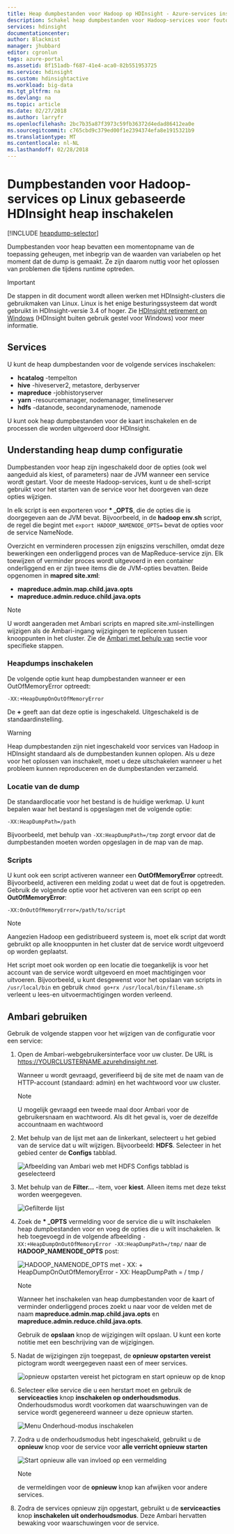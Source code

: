 ```yaml
---
title: Heap dumpbestanden voor Hadoop op HDInsight - Azure-services inschakelen | Microsoft Docs
description: Schakel heap dumpbestanden voor Hadoop-services voor foutopsporing en analyse van Linux gebaseerde HDInsight-clusters.
services: hdinsight
documentationcenter: 
author: Blackmist
manager: jhubbard
editor: cgronlun
tags: azure-portal
ms.assetid: 8f151adb-f687-41e4-aca0-82b551953725
ms.service: hdinsight
ms.custom: hdinsightactive
ms.workload: big-data
ms.tgt_pltfrm: na
ms.devlang: na
ms.topic: article
ms.date: 02/27/2018
ms.author: larryfr
ms.openlocfilehash: 2bc7b35a87f3973c59fb36372d4edad86412ea0e
ms.sourcegitcommit: c765cbd9c379ed00f1e2394374efa8e1915321b9
ms.translationtype: MT
ms.contentlocale: nl-NL
ms.lasthandoff: 02/28/2018
---
```

# <a name="enable-heap-dumps-for-hadoop-services-on-linux-based-hdinsight"></a>Dumpbestanden voor Hadoop-services op Linux gebaseerde HDInsight heap inschakelen

[!INCLUDE [heapdump-selector](../../includes/hdinsight-selector-heap-dump.md)]

Dumpbestanden voor heap bevatten een momentopname van de toepassing geheugen, met inbegrip van de waarden van variabelen op het moment dat de dump is gemaakt. Ze zijn daarom nuttig voor het oplossen van problemen die tijdens runtime optreden.

> [!IMPORTANT]
> De stappen in dit document wordt alleen werken met HDInsight-clusters die gebruikmaken van Linux. Linux is het enige besturingssysteem dat wordt gebruikt in HDInsight-versie 3.4 of hoger. Zie [HDInsight retirement on Windows](hdinsight-component-versioning.md#hdinsight-windows-retirement) (HDInsight buiten gebruik gestel voor Windows) voor meer informatie.

## <a name="whichServices"></a>Services

U kunt de heap dumpbestanden voor de volgende services inschakelen:

* **hcatalog** -tempelton
* **hive** -hiveserver2, metastore, derbyserver
* **mapreduce** -jobhistoryserver
* **yarn** -resourcemanager, nodemanager, timelineserver
* **hdfs** -datanode, secondarynamenode, namenode

U kunt ook heap dumpbestanden voor de kaart inschakelen en de processen die worden uitgevoerd door HDInsight.

## <a name="configuration"></a>Understanding heap dump configuratie

Dumpbestanden voor heap zijn ingeschakeld door de opties (ook wel aangeduid als kiest, of parameters) naar de JVM wanneer een service wordt gestart. Voor de meeste Hadoop-services, kunt u de shell-script gebruikt voor het starten van de service voor het doorgeven van deze opties wijzigen.

In elk script is een exporteren voor  **\* \_OPTS**, die de opties die is doorgegeven aan de JVM bevat. Bijvoorbeeld, in de **hadoop env.sh** script, de regel die begint met `export HADOOP_NAMENODE_OPTS=` bevat de opties voor de service NameNode.

Overzicht en verminderen processen zijn enigszins verschillen, omdat deze bewerkingen een onderliggend proces van de MapReduce-service zijn. Elk toewijzen of verminder proces wordt uitgevoerd in een container onderliggend en er zijn twee items die de JVM-opties bevatten. Beide opgenomen in **mapred site.xml**:

* **mapreduce.admin.map.child.java.opts**
* **mapreduce.admin.reduce.child.java.opts**

> [!NOTE]
> U wordt aangeraden met Ambari scripts en mapred site.xml-instellingen wijzigen als de Ambari-ingang wijzigingen te repliceren tussen knooppunten in het cluster. Zie de [Ambari met behulp van](#using-ambari) sectie voor specifieke stappen.

### <a name="enable-heap-dumps"></a>Heapdumps inschakelen

De volgende optie kunt heap dumpbestanden wanneer er een OutOfMemoryError optreedt:

    -XX:+HeapDumpOnOutOfMemoryError

De  **+**  geeft aan dat deze optie is ingeschakeld. Uitgeschakeld is de standaardinstelling.

> [!WARNING]
> Heap dumpbestanden zijn niet ingeschakeld voor services van Hadoop in HDInsight standaard als de dumpbestanden kunnen oplopen. Als u deze voor het oplossen van inschakelt, moet u deze uitschakelen wanneer u het probleem kunnen reproduceren en de dumpbestanden verzameld.

### <a name="dump-location"></a>Locatie van de dump

De standaardlocatie voor het bestand is de huidige werkmap. U kunt bepalen waar het bestand is opgeslagen met de volgende optie:

    -XX:HeapDumpPath=/path

Bijvoorbeeld, met behulp van `-XX:HeapDumpPath=/tmp` zorgt ervoor dat de dumpbestanden moeten worden opgeslagen in de map van de map.

### <a name="scripts"></a>Scripts

U kunt ook een script activeren wanneer een **OutOfMemoryError** optreedt. Bijvoorbeeld, activeren een melding zodat u weet dat de fout is opgetreden. Gebruik de volgende optie voor het activeren van een script op een __OutOfMemoryError__:

    -XX:OnOutOfMemoryError=/path/to/script

> [!NOTE]
> Aangezien Hadoop een gedistribueerd systeem is, moet elk script dat wordt gebruikt op alle knooppunten in het cluster dat de service wordt uitgevoerd op worden geplaatst.
> 
> Het script moet ook worden op een locatie die toegankelijk is voor het account van de service wordt uitgevoerd en moet machtigingen voor uitvoeren. Bijvoorbeeld, u kunt desgewenst voor het opslaan van scripts in `/usr/local/bin` en gebruik `chmod go+rx /usr/local/bin/filename.sh` verleent u lees-en uitvoermachtigingen worden verleend.

## <a name="using-ambari"></a>Ambari gebruiken

Gebruik de volgende stappen voor het wijzigen van de configuratie voor een service:

1. Open de Ambari-webgebruikersinterface voor uw cluster. De URL is https://YOURCLUSTERNAME.azurehdinsight.net.

    Wanneer u wordt gevraagd, geverifieerd bij de site met de naam van de HTTP-account (standaard: admin) en het wachtwoord voor uw cluster.

   > [!NOTE]
   > U mogelijk gevraagd een tweede maal door Ambari voor de gebruikersnaam en wachtwoord. Als dit het geval is, voer de dezelfde accountnaam en wachtwoord

2. Met behulp van de lijst met aan de linkerkant, selecteert u het gebied van de service dat u wilt wijzigen. Bijvoorbeeld: **HDFS**. Selecteer in het gebied center de **Configs** tabblad.

    ![Afbeelding van Ambari web met HDFS Configs tabblad is geselecteerd](./media/hdinsight-hadoop-heap-dump-linux/serviceconfig.png)

3. Met behulp van de **Filter...**  -item, voer **kiest**. Alleen items met deze tekst worden weergegeven.

    ![Gefilterde lijst](./media/hdinsight-hadoop-heap-dump-linux/filter.png)

4. Zoek de  **\* \_OPTS** vermelding voor de service die u wilt inschakelen heap dumpbestanden voor en voeg de opties die u wilt inschakelen. Ik heb toegevoegd in de volgende afbeelding `-XX:+HeapDumpOnOutOfMemoryError -XX:HeapDumpPath=/tmp/` naar de **HADOOP\_NAMENODE\_OPTS** post:

    ![HADOOP_NAMENODE_OPTS met - XX: + HeapDumpOnOutOfMemoryError - XX: HeapDumpPath = / tmp /](./media/hdinsight-hadoop-heap-dump-linux/opts.png)

   > [!NOTE]
   > Wanneer het inschakelen van heap dumpbestanden voor de kaart of verminder onderliggend proces zoekt u naar voor de velden met de naam **mapreduce.admin.map.child.java.opts** en **mapreduce.admin.reduce.child.java.opts**.

    Gebruik de **opslaan** knop de wijzigingen wilt opslaan. U kunt een korte notitie met een beschrijving van de wijzigingen.

5. Nadat de wijzigingen zijn toegepast, de **opnieuw opstarten vereist** pictogram wordt weergegeven naast een of meer services.

    ![opnieuw opstarten vereist het pictogram en start opnieuw op de knop](./media/hdinsight-hadoop-heap-dump-linux/restartrequiredicon.png)

6. Selecteer elke service die u een herstart moet en gebruik de **serviceacties** knop **inschakelen op onderhoudsmodus**. Onderhoudsmodus wordt voorkomen dat waarschuwingen van de service wordt gegenereerd wanneer u deze opnieuw starten.

    ![Menu Onderhoud-modus inschakelen](./media/hdinsight-hadoop-heap-dump-linux/maintenancemode.png)

7. Zodra u de onderhoudsmodus hebt ingeschakeld, gebruikt u de **opnieuw** knop voor de service voor **alle verricht opnieuw starten**

    ![Start opnieuw alle van invloed op een vermelding](./media/hdinsight-hadoop-heap-dump-linux/restartbutton.png)

   > [!NOTE]
   > de vermeldingen voor de **opnieuw** knop kan afwijken voor andere services.

8. Zodra de services opnieuw zijn opgestart, gebruikt u de **serviceacties** knop **inschakelen uit onderhoudsmodus**. Deze Ambari hervatten bewaking voor waarschuwingen voor de service.

